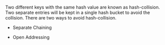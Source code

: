 Two different keys with the same hash value are known as hash-collision.
Two separate entries will be kept in a single hash bucket to avoid the
collision. There are two ways to avoid hash-collision.

- Separate Chaining

- Open Addressing